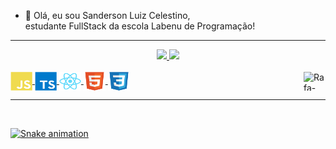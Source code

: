 - 👋 Olá, eu sou Sanderson Luiz Celestino, <br>estudante FullStack da escola Labenu de Programação!

 <hr color="black">
<div align="center">
  <a href="https://github.com/SandersonGit">
  <img height="180em" src="https://github-readme-stats.vercel.app/api?username=SandersonGit&show_icons=true&theme=dracula&include_all_commits=true&count_private=true"/>
  <img height="180em" src="https://github-readme-stats.vercel.app/api/top-langs/?username=SandersonGit&layout=compact&langs_count=7&theme=dracula"/>
</div>
  <div style="display: inline_block"><br>
  <img align="center" alt="Rafa-Js" height="30" width="35" src="https://raw.githubusercontent.com/devicons/devicon/master/icons/javascript/javascript-plain.svg">
  <img align="center" alt="Rafa-Ts" height="30" width="35" src="https://raw.githubusercontent.com/devicons/devicon/master/icons/typescript/typescript-plain.svg">
  <img align="center" alt="Rafa-React" height="30" width="35" src="https://raw.githubusercontent.com/devicons/devicon/master/icons/react/react-original.svg">
  <img align="center" alt="Rafa-HTML" height="30" width="35" src="https://raw.githubusercontent.com/devicons/devicon/master/icons/html5/html5-original.svg">
  <img align="center" alt="Rafa-CSS" height="30" width="35" src="https://raw.githubusercontent.com/devicons/devicon/master/icons/css3/css3-original.svg">
       <img align="right" alt="Rafa-pic" height="30" width="35" src="https://cdn.jsdelivr.net/gh/devicons/devicon/icons/mysql/mysql-plain-wordmark.svg">
        
  
  
          
</div>
  
  <hr>
 <br>
 
 ![Snake animation](https://github.com/SandersonGit/SandersonGit/blob/output/github-contribution-grid-snake.svg)
